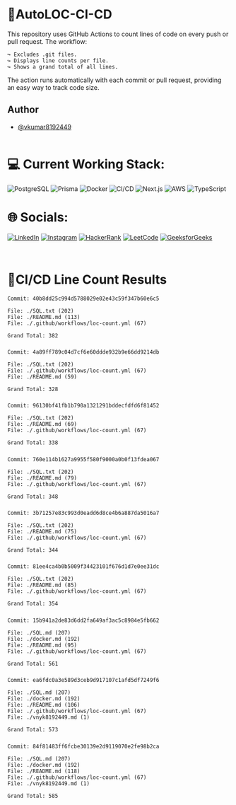 # 📀AutoLOC-CI-CD

This repository uses GitHub Actions to count lines of code on every push or pull request. The workflow:

    ↪️ Excludes .git files.
    ↪️ Displays line counts per file.
    ↪️ Shows a grand total of all lines.

The action runs automatically with each commit or pull request, providing an easy way to track code size.

## Author

- [@vkumar8192449](https://github.com/vkumar8192449)<br><br>

# 💻 Current Working Stack:

![PostgreSQL](https://img.shields.io/badge/postgresql-%23316192.svg?style=for-the-badge&logo=postgresql&logoColor=white)
![Prisma](https://img.shields.io/badge/prisma-2D3748?style=for-the-badge&logo=prisma&logoColor=white)
![Docker](https://img.shields.io/badge/docker-%230db7ed.svg?style=for-the-badge&logo=docker&logoColor=white)
![CI/CD](https://img.shields.io/badge/CI%2FCD-%23F24E1E.svg?style=for-the-badge&logo=gitlab&logoColor=white)
![Next.js](https://img.shields.io/badge/Next.js-black?style=for-the-badge&logo=next.js&logoColor=white)
![AWS](https://img.shields.io/badge/AWS-%23FF9900.svg?style=for-the-badge&logo=amazon-aws&logoColor=white)
![TypeScript](https://img.shields.io/badge/typescript-%23007ACC.svg?style=for-the-badge&logo=typescript&logoColor=white)

# 🌐 Socials:

[![LinkedIn](https://img.shields.io/badge/LinkedIn-%230077B5.svg?style=for-the-badge&logo=linkedin&logoColor=white)](https://linkedin.com/in/vk8192449)
[![Instagram](https://img.shields.io/badge/Instagram-%23E4405F.svg?style=for-the-badge&logo=instagram&logoColor=white)](https://instagram.com/vinaykumar_2012)
[![HackerRank](https://img.shields.io/badge/HackerRank-%232EC866.svg?style=for-the-badge&logo=hackerrank&logoColor=white)](https://www.hackerrank.com/vkumar8192449)
[![LeetCode](https://img.shields.io/badge/LeetCode-%23FFA116.svg?style=for-the-badge&logo=leetcode&logoColor=white)](https://www.leetcode.com/vkumar8192449)
[![GeeksforGeeks](https://img.shields.io/badge/GeeksforGeeks-%2300C853.svg?style=for-the-badge&logo=geeksforgeeks&logoColor=white)](https://auth.geeksforgeeks.org/user/vkumar8192449/profile)

<br>

# 🔄️CI/CD Line Count Results

    Commit: 40b8dd25c994d5788029e02e43c59f347b60e6c5

    File: ./SQL.txt (202)
    File: ./README.md (113)
    File: ./.github/workflows/loc-count.yml (67)

    Grand Total: 382

#####

    Commit: 4a89ff789c04d7cf6e60ddde932b9e66dd9214db

    File: ./SQL.txt (202)
    File: ./.github/workflows/loc-count.yml (67)
    File: ./README.md (59)

    Grand Total: 328

#####

    Commit: 96130bf41fb1b790a1321291bddecfdfd6f81452

    File: ./SQL.txt (202)
    File: ./README.md (69)
    File: ./.github/workflows/loc-count.yml (67)

    Grand Total: 338

#####

	Commit: 760e114b1627a9955f580f9000a0b0f13fdea067

	File: ./SQL.txt (202)
	File: ./README.md (79)
	File: ./.github/workflows/loc-count.yml (67)

	Grand Total: 348

#####

	Commit: 3b71257e83c993d0eadd6d8ce4b6a887da5016a7

	File: ./SQL.txt (202)
	File: ./README.md (75)
	File: ./.github/workflows/loc-count.yml (67)

	Grand Total: 344

#####

	Commit: 81ee4ca4b0b5009f34423101f676d1d7e0ee31dc

	File: ./SQL.txt (202)
	File: ./README.md (85)
	File: ./.github/workflows/loc-count.yml (67)

	Grand Total: 354

#####

	Commit: 15b941a2de83d6dd2fa649af3ac5c8984e5fb662

	File: ./SQL.md (207)
	File: ./docker.md (192)
	File: ./README.md (95)
	File: ./.github/workflows/loc-count.yml (67)

	Grand Total: 561

#####

	Commit: ea6fdc0a3e589d3ceb9d917107c1afd5df7249f6

	File: ./SQL.md (207)
	File: ./docker.md (192)
	File: ./README.md (106)
	File: ./.github/workflows/loc-count.yml (67)
	File: ./vnyk8192449.md (1)

	Grand Total: 573

#####

	Commit: 84f81483ff6fcbe30139e2d9119070e2fe98b2ca

	File: ./SQL.md (207)
	File: ./docker.md (192)
	File: ./README.md (118)
	File: ./.github/workflows/loc-count.yml (67)
	File: ./vnyk8192449.md (1)

	Grand Total: 585

#####
